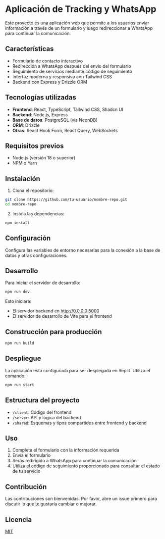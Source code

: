 
# Aplicación de Tracking y WhatsApp

Este proyecto es una aplicación web que permite a los usuarios enviar información a través de un formulario y luego redireccionar a WhatsApp para continuar la comunicación.

## Características

- Formulario de contacto interactivo
- Redirección a WhatsApp después del envío del formulario
- Seguimiento de servicios mediante código de seguimiento
- Interfaz moderna y responsiva con Tailwind CSS
- Backend con Express y Drizzle ORM

## Tecnologías utilizadas

- **Frontend**: React, TypeScript, Tailwind CSS, Shadcn UI
- **Backend**: Node.js, Express
- **Base de datos**: PostgreSQL (via NeonDB)
- **ORM**: Drizzle
- **Otras**: React Hook Form, React Query, WebSockets

## Requisitos previos

- Node.js (versión 18 o superior)
- NPM o Yarn

## Instalación

1. Clona el repositorio:

```bash
git clone https://github.com/tu-usuario/nombre-repo.git
cd nombre-repo
```

2. Instala las dependencias:

```bash
npm install
```

## Configuración

Configura las variables de entorno necesarias para la conexión a la base de datos y otras configuraciones.

## Desarrollo

Para iniciar el servidor de desarrollo:

```bash
npm run dev
```

Esto iniciará:
- El servidor backend en http://0.0.0.0:5000
- El servidor de desarrollo de Vite para el frontend

## Construcción para producción

```bash
npm run build
```

## Despliegue

La aplicación está configurada para ser desplegada en Replit. Utiliza el comando:

```bash
npm run start
```

## Estructura del proyecto

- `/client`: Código del frontend
- `/server`: API y lógica del backend
- `/shared`: Esquemas y tipos compartidos entre frontend y backend

## Uso

1. Completa el formulario con la información requerida
2. Envía el formulario
3. Serás redirigido a WhatsApp para continuar la comunicación
4. Utiliza el código de seguimiento proporcionado para consultar el estado de tu servicio

## Contribución

Las contribuciones son bienvenidas. Por favor, abre un issue primero para discutir lo que te gustaría cambiar o mejorar.

## Licencia

[MIT](LICENSE)
